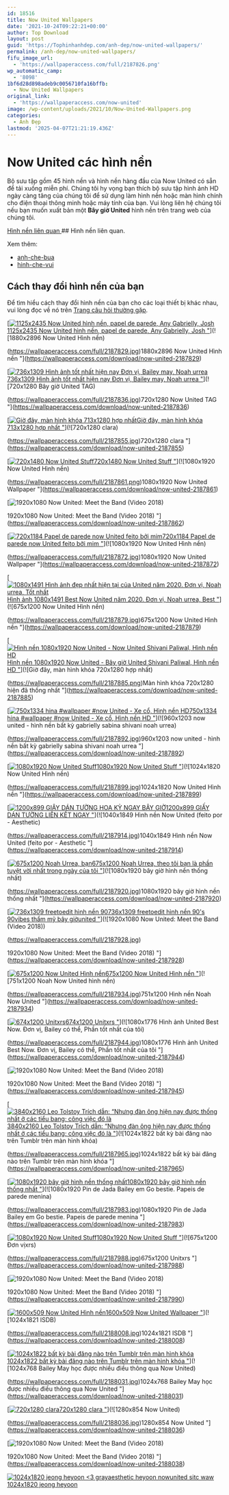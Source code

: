 ```yaml
---
id: 18516
title: Now United Wallpapers
date: '2021-10-24T09:22:21+00:00'
author: Top Download
layout: post
guid: 'https://Tophinhanhdep.com/anh-dep/now-united-wallpapers/'
permalink: /anh-dep/now-united-wallpapers/
fifu_image_url:
  - 'https://wallpaperaccess.com/full/2187826.png'
wp_automatic_camp:
  - '8098'
1bf6d28d898adeb9c0056710fa16bffb:
  - Now United Wallpapers
original_link:
  - 'https://wallpaperaccess.com/now-united'
image: /wp-content/uploads/2021/10/Now-United-Wallpapers.png
categories:
  - Ảnh Đẹp
lastmod: '2025-04-07T21:21:19.436Z'
---
```

# Now United các hình nền

Bộ sưu tập gồm 45 hình nền và hình nền hàng đầu của Now United có sẵn để tải xuống miễn phí. Chúng tôi hy vọng bạn thích bộ sưu tập hình ảnh HD ngày càng tăng của chúng tôi để sử dụng làm hình nền hoặc màn hình chính cho điện thoại thông minh hoặc máy tính của bạn. Vui lòng liên hệ chúng tôi nếu bạn muốn xuất bản một **Bây giờ United** hình nền trên trang web của chúng tôi.

[Hình nền liên quan ](#related) ## Hình nền liên quan.

   
 Xem thêm:

   
- [anh-che-bua](https://tophinhanhdep.com/anh-che/anh-che-bua/)
- [hinh-che-vui](https://tophinhanhdep.com/anh-che/hinh-che-vui/)

## Cách thay đổi hình nền của bạn

Để tìm hiểu cách thay đổi hình nền của bạn cho các loại thiết bị khác nhau, vui lòng đọc về nó trên [Trang câu hỏi thường gặp](https://tophinhanhdep.com/faq/).

  
[[![1125x2435 Now United hình nền, papel de parede, Any Gabrielly, Josh](https://wallpaperaccess.com/full/2187826.png)1125x2435 Now United hình nền, papel de parede, Any Gabrielly, Josh "](https://wallpaperaccess.com/download/now-united-2187826)](![1880x2896 Now United Hình nền)

(https://wallpaperaccess.com/full/2187829.jpg)1880x2896 Now United Hình nền "](https://wallpaperaccess.com/download/now-united-2187829)

[[![736x1309 Hình ảnh tốt nhất hiện nay  Đơn vị, Bailey may, Noah urrea](https://wallpaperaccess.com/full/2187835.jpg)736x1309 Hình ảnh tốt nhất hiện nay Đơn vị, Bailey may, Noah urrea "](https://wallpaperaccess.com/download/now-united-2187835)](![720x1280 Bây giờ United TAG)

(https://wallpaperaccess.com/full/2187836.jpg)720x1280 Now United TAG "](https://wallpaperaccess.com/download/now-united-2187836)

[[![Giờ đây, màn hình khóa 713x1280 hợp nhất](https://wallpaperaccess.com/full/2187848.png)Giờ đây, màn hình khóa 713x1280 hợp nhất "](https://wallpaperaccess.com/download/now-united-2187848)](![720x1280 clara)

(https://wallpaperaccess.com/full/2187855.jpg)720x1280 clara "](https://wallpaperaccess.com/download/now-united-2187855)

[[![720x1480 Now United Stuff](https://wallpaperaccess.com/full/2187858.jpg)720x1480 Now United Stuff "](https://wallpaperaccess.com/download/now-united-2187858)](![1080x1920 Now United Hình nền)

(https://wallpaperaccess.com/full/2187861.png)1080x1920 Now United Wallpaper "](https://wallpaperaccess.com/download/now-united-2187861)

[![1920x1080 Now United: Meet the Band (Video 2018)](https://wallpaperaccess.com/full/2187862.jpg)

1920x1080 Now United: Meet the Band (Video 2018) "](https://wallpaperaccess.com/download/now-united-2187862)

[[![720x1184 Papel de parede now United feito bởi mim](https://wallpaperaccess.com/full/2187867.jpg)720x1184 Papel de parede now United feito bởi mim "](https://wallpaperaccess.com/download/now-united-2187867)](![1080x1920 Now United Hình nền)

(https://wallpaperaccess.com/full/2187872.jpg)1080x1920 Now United Wallpaper "](https://wallpaperaccess.com/download/now-united-2187872)

[[![1080x1491 Hình ảnh đẹp nhất hiện tại của United năm 2020. Đơn vị, Noah urrea, Tốt nhất](https://wallpaperaccess.com/full/2187877.jpg)Hình ảnh 1080x1491 Best Now United năm 2020. Đơn vị, Noah urrea, Best "](https://wallpaperaccess.com/download/now-united-2187877)](![675x1200 Now United Hình nền)

(https://wallpaperaccess.com/full/2187879.jpg)675x1200 Now United Hình nền "](https://wallpaperaccess.com/download/now-united-2187879)

[[![Hình nền 1080x1920 Now United - Now United Shivani Paliwal, Hình nền HD](https://wallpaperaccess.com/full/2187880.jpg)Hình nền 1080x1920 Now United - Bây giờ United Shivani Paliwal, Hình nền HD "](https://wallpaperaccess.com/download/now-united-2187880)](![Giờ đây, màn hình khóa 720x1280 hợp nhất)

(https://wallpaperaccess.com/full/2187885.png)Màn hình khóa 720x1280 hiện đã thống nhất "](https://wallpaperaccess.com/download/now-united-2187885)

[[![750x1334 hina #wallpaper #now United - Xe cổ, Hình nền HD](https://wallpaperaccess.com/full/2187886.jpg)750x1334 hina #wallpaper #now United - Xe cổ, Hình nền HD "](https://wallpaperaccess.com/download/now-united-2187886)](![960x1203 now united - hình nền bất kỳ gabrielly sabina shivani noah urrea)

(https://wallpaperaccess.com/full/2187892.jpg)960x1203 now united - hình nền bất kỳ gabrielly sabina shivani noah urrea "](https://wallpaperaccess.com/download/now-united-2187892)

[[![1080x1920 Now United Stuff](https://wallpaperaccess.com/full/2187895.jpg)1080x1920 Now United Stuff "](https://wallpaperaccess.com/download/now-united-2187895)](![1024x1820 Now United Hình nền)

(https://wallpaperaccess.com/full/2187899.jpg)1024x1820 Now United Hình nền "](https://wallpaperaccess.com/download/now-united-2187899)

[[![1200x899 GIẤY DÁN TƯỜNG HOA KỲ NGAY BÂY GIỜ](https://wallpaperaccess.com/full/2187907.jpg)1200x899 GIẤY DÁN TƯỜNG LIÊN KẾT NGAY "](https://wallpaperaccess.com/download/now-united-2187907)](![1040x1849 Hình nền Now United (feito por - Aesthetic)

(https://wallpaperaccess.com/full/2187914.jpg)1040x1849 Hình nền Now United (feito por - Aesthetic "](https://wallpaperaccess.com/download/now-united-2187914)

[[![675x1200 Noah Urrea, bạn](https://wallpaperaccess.com/full/2187917.jpg)675x1200 Noah Urrea, theo tôi bạn là phần tuyệt vời nhất trong ngày của tôi "](https://wallpaperaccess.com/download/now-united-2187917)](![1080x1920 bây giờ hình nền thống nhất)

(https://wallpaperaccess.com/full/2187920.jpg)1080x1920 bây giờ hình nền thống nhất "](https://wallpaperaccess.com/download/now-united-2187920)

[[![736x1309 freetoedit hình nền 90](https://wallpaperaccess.com/full/2187924.jpg)736x1309 freetoedit hình nền 90's 90vibes thẩm mỹ bây giờunited "](https://wallpaperaccess.com/download/now-united-2187924)](![1920x1080 Now United: Meet the Band (Video 2018))

(https://wallpaperaccess.com/full/2187928.jpg)

1920x1080 Now United: Meet the Band (Video 2018) "](https://wallpaperaccess.com/download/now-united-2187928)

 [[![675x1200 Now United Hình nền](https://wallpaperaccess.com/full/2187933.jpg)675x1200 Now United Hình nền "](https://wallpaperaccess.com/download/now-united-2187933)](![751x1200 Noah Now United hình nền)

(https://wallpaperaccess.com/full/2187934.jpg)751x1200 Hình nền Noah Now United "](https://wallpaperaccess.com/download/now-united-2187934)

[[![674x1200 Unitxrs](https://wallpaperaccess.com/full/2187935.jpg)674x1200 Unitxrs "](https://wallpaperaccess.com/download/now-united-2187935)](![1080x1776 Hình ảnh United Best Now.  Đơn vị, Bailey có thể, Phần tốt nhất của tôi)

(https://wallpaperaccess.com/full/2187944.jpg)1080x1776 Hình ảnh United Best Now. Đơn vị, Bailey có thể, Phần tốt nhất của tôi "](https://wallpaperaccess.com/download/now-united-2187944)

[![1920x1080 Now United: Meet the Band (Video 2018)](https://wallpaperaccess.com/full/2187945.jpg)

1920x1080 Now United: Meet the Band (Video 2018) "](https://wallpaperaccess.com/download/now-united-2187945)

[[![3840x2160 Leo Tolstoy Trích dẫn: “Nhưng đàn ông hiện nay được thống nhất ở các tiểu bang;  công việc đó là](https://wallpaperaccess.com/full/2187950.jpg)3840x2160 Leo Tolstoy Trích dẫn: “Nhưng đàn ông hiện nay được thống nhất ở các tiểu bang; công việc đó là "](https://wallpaperaccess.com/download/now-united-2187950)](![1024x1822 bất kỳ bài đăng nào trên Tumblr trên màn hình khóa)

(https://wallpaperaccess.com/full/2187965.jpg)1024x1822 bất kỳ bài đăng nào trên Tumblr trên màn hình khóa "](https://wallpaperaccess.com/download/now-united-2187965)

[[![1080x1920 bây giờ hình nền thống nhất](https://wallpaperaccess.com/full/2187968.png)1080x1920 bây giờ hình nền thống nhất "](https://wallpaperaccess.com/download/now-united-2187968)](![1080x1920 Pin de Jada Bailey em Go bestie.  Papeis de parede menina)

(https://wallpaperaccess.com/full/2187983.jpg)1080x1920 Pin de Jada Bailey em Go bestie. Papeis de parede menina "](https://wallpaperaccess.com/download/now-united-2187983)

[[![1080x1920 Now United Stuff](https://wallpaperaccess.com/full/2187986.jpg)1080x1920 Now United Stuff "](https://wallpaperaccess.com/download/now-united-2187986)](![675x1200 Đơn vịxrs)

(https://wallpaperaccess.com/full/2187988.jpg)675x1200 Unitxrs "](https://wallpaperaccess.com/download/now-united-2187988)

[![1920x1080 Now United: Meet the Band (Video 2018)](https://wallpaperaccess.com/full/2187990.jpg)

1920x1080 Now United: Meet the Band (Video 2018) "](https://wallpaperaccess.com/download/now-united-2187990)

[[![1600x509 Now United Hình nền](https://wallpaperaccess.com/full/2188007.png)1600x509 Now United Wallpaper "](https://wallpaperaccess.com/download/now-united-2188007)](![1024x1821 ISDB)

(https://wallpaperaccess.com/full/2188008.jpg)1024x1821 ISDB "](https://wallpaperaccess.com/download/now-united-2188008)

[[![1024x1822 bất kỳ bài đăng nào trên Tumblr trên màn hình khóa](https://wallpaperaccess.com/full/2188029.jpg)1024x1822 bất kỳ bài đăng nào trên Tumblr trên màn hình khóa "](https://wallpaperaccess.com/download/now-united-2188029)](![1024x768 Bailey May học được nhiều điều thông qua Now United)

(https://wallpaperaccess.com/full/2188031.jpg)1024x768 Bailey May học được nhiều điều thông qua Now United "](https://wallpaperaccess.com/download/now-united-2188031)

[[![720x1280 clara](https://wallpaperaccess.com/full/2188035.jpg)720x1280 clara "](https://wallpaperaccess.com/download/now-united-2188035)](![1280x854 Now United)

(https://wallpaperaccess.com/full/2188036.jpg)1280x854 Now United "](https://wallpaperaccess.com/download/now-united-2188036)

[![1920x1080 Now United: Meet the Band (Video 2018)](https://wallpaperaccess.com/full/2188038.jpg)

1920x1080 Now United: Meet the Band (Video 2018) "](https://wallpaperaccess.com/download/now-united-2188038)

[![1024x1820 jeong heyoon <3 grayaesthetic heyoon nowunited sitc waw](https://wallpaperaccess.com/full/2188041.jpg)1024x1820 jeong heyoon ](https://wallpaperaccess.com/download/now-united-2188041)

